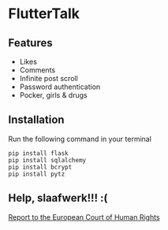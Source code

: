 # FlutterTalk

## Features
- Likes
- Comments
- Infinite post scroll
- Password authentication
- Pocker, girls & drugs

## Installation

Run the following command in your terminal
```
pip install flask
pip install sqlalchemy
pip install bcrypt
pip install pytz
```

## Help, slaafwerk!!! :(
[Report to the European Court of Human Rights](https://www.echr.coe.int)